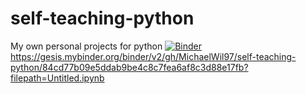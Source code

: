 # self-teaching-python
My own personal projects for python
[![Binder](https://mybinder.org/badge_logo.svg)](https://mybinder.org/v2/gh/MichaelWil97/self-teaching-python/master)
https://gesis.mybinder.org/binder/v2/gh/MichaelWil97/self-teaching-python/84cd77b09e5ddab9be4c8c7fea6af8c3d88e17fb?filepath=Untitled.ipynb

